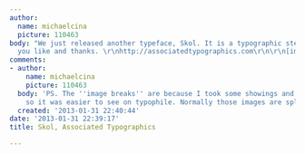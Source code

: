 ```yaml
---
author:
  name: michaelcina
  picture: 110463
body: "We just released another typeface, Skol. It is a typographic stencil. Hope
  you like and thanks. \r\nhttp://associatedtypographics.com\r\n\r\n[img:sites/default/files/old-images/Skol_P_5730.jpg]"
comments:
- author:
    name: michaelcina
    picture: 110463
  body: 'PS. The ''image breaks'' are because I took some showings and made something
    so it was easier to see on typophile. Normally those images are split. '
  created: '2013-01-31 22:40:44'
date: '2013-01-31 22:39:17'
title: Skol, Associated Typographics

---
```

